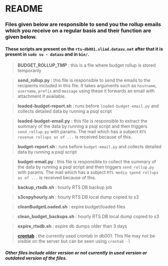 # README
### Files given below are responsible to send you the rollup emails which you receive on a regular basis and their function are given below.
#### These scripts are present on the `rts-db001.sliad.dataxu.net` after that it is present in `sudo su - dataxu` and in `bin/`.

>**BUDGET_ROLLUP_TMP** : this is a file where budget rollup is stored temporarily 

>**send_rollup.py** : this file is responsible to send the emails to the recipients included in this file. It takes arguments such as `hostname`, `username`, `prefix` and `message` using these it forwards an email with attachment if available.

>**loaded-budget-report.sh** : runs before `loaded-budget-email.py` and collects detailed data by running a psql script

>**loaded-budget-email.py** : this file is responsible to extract the summary of the data by running a psql script and then triggers `send_rollup.py` with params. The mail which has a subject `RTS revenue rollups as of ...` is received because of this.

>**budget-report.sh** : runs before `budget-email.py` and collects detailed data by running a psql script

>**budget-email.py** : this file is responsible to collect the summary of the data by running a psql script and then triggers `send_rollup.py` with params. The mail which has a subject `RTS media spend rollups as of ...` is received because of this.

>**backup_rtsdb.sh** : hourly RTS DB backup job

>**s3copyhourly.sh** : hourly RTS DB local dump copied to s3

>**cleanBudgetLoaded.sh** : expire budget/loaded files

>**clean_budget_backups.sh** : hourly RTS DB local dump copied to s3

>**expire_rtsdb.sh** :  expire db dumps older than 3 days

>**[crontab](README.md)** : the currently used crontab in db001. This file may not be visible on the server but can be seen using `crontab -l` 

##### Other files include older version or not currently in used version or outdated version of the files.

